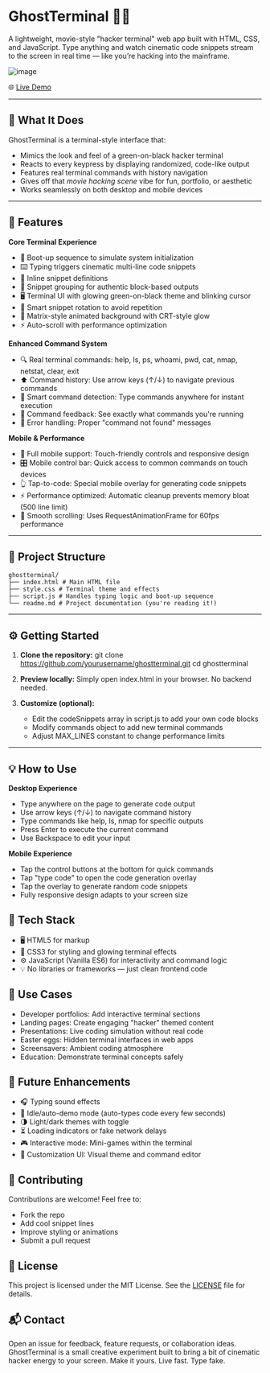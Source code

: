 # GhostTerminal 🧑‍💻

A lightweight, movie-style "hacker terminal" web app built with HTML, CSS, and JavaScript. Type anything and watch cinematic code snippets stream to the screen in real time — like you’re hacking into the mainframe.

![image](https://github.com/user-attachments/assets/1e1bcf32-e230-4ff0-a251-fcb00863b43b)

🌐 [Live Demo](https://kayvour.github.io/ghost-terminal/)  

---

## 📝 What It Does

GhostTerminal is a terminal-style interface that:

- Mimics the look and feel of a green-on-black hacker terminal
- Reacts to every keypress by displaying randomized, code-like output
- Features real terminal commands with history navigation
- Gives off that *movie hacking scene* vibe for fun, portfolio, or aesthetic
- Works seamlessly on both desktop and mobile devices

---

## 🚀 Features

**Core Terminal Experience**
- 🧠 Boot-up sequence to simulate system initialization
- ⌨️ Typing triggers cinematic multi-line code snippets
- 🧾 Inline snippet definitions
- 🧱 Snippet grouping for authentic block-based outputs
- 🖥️ Terminal UI with glowing green-on-black theme and blinking cursor
- 🧵 Smart snippet rotation to avoid repetition
- 🎨 Matrix-style animated background with CRT-style glow
- ⚡ Auto-scroll with performance optimization

**Enhanced Command System**
- 🔍 Real terminal commands: help, ls, ps, whoami, pwd, cat, nmap, netstat, clear, exit
- ⬆️ Command history: Use arrow keys (↑/↓) to navigate previous commands
- 🎯 Smart command detection: Type commands anywhere for instant execution
- 💬 Command feedback: See exactly what commands you're running
- 🔧 Error handling: Proper "command not found" messages

**Mobile & Performance**
- 📱 Full mobile support: Touch-friendly controls and responsive design
- 🎛️ Mobile control bar: Quick access to common commands on touch devices
- 👆 Tap-to-code: Special mobile overlay for generating code snippets
- ⚡ Performance optimized: Automatic cleanup prevents memory bloat (500 line limit)
- 🚀 Smooth scrolling: Uses RequestAnimationFrame for 60fps performance

---

## 📁 Project Structure

```
ghostterminal/
├── index.html # Main HTML file
├── style.css # Terminal theme and effects
├── script.js # Handles typing logic and boot-up sequence
└── readme.md # Project documentation (you're reading it!)
```

---


## ⚙️ Getting Started

1. **Clone the repository:**
   git clone https://github.com/yourusername/ghostterminal.git
   cd ghostterminal

2. **Preview locally:**
   Simply open index.html in your browser. No backend needed.

3. **Customize (optional):**
   - Edit the codeSnippets array in script.js to add your own code blocks
   - Modify commands object to add new terminal commands
   - Adjust MAX_LINES constant to change performance limits

---

## 💡 How to Use
**Desktop Experience**
- Type anywhere on the page to generate code output
- Use arrow keys (↑/↓) to navigate command history
- Type commands like help, ls, nmap for specific outputs
- Press Enter to execute the current command
- Use Backspace to edit your input

**Mobile Experience**
- Tap the control buttons at the bottom for quick commands
- Tap "type code" to open the code generation overlay
- Tap the overlay to generate random code snippets
- Fully responsive design adapts to your screen size

## 🧰 Tech Stack
- 🖥️ HTML5 for markup
- 🎨 CSS3 for styling and glowing terminal effects
- ⚙️ JavaScript (Vanilla ES6) for interactivity and command logic
- 💡 No libraries or frameworks — just clean frontend code

## 🎯 Use Cases
- Developer portfolios: Add interactive terminal sections
- Landing pages: Create engaging "hacker" themed content
- Presentations: Live coding simulation without real code
- Easter eggs: Hidden terminal interfaces in web apps
- Screensavers: Ambient coding atmosphere
- Education: Demonstrate terminal concepts safely

## 🔮 Future Enhancements
- 🎧 Typing sound effects
- 🧠 Idle/auto-demo mode (auto-types code every few seconds)
- 🌗 Light/dark themes with toggle
- ⏳ Loading indicators or fake network delays
- 🎮 Interactive mode: Mini-games within the terminal
- 🎨 Customization UI: Visual theme and command editor

## 🤝 Contributing
Contributions are welcome! Feel free to:
- Fork the repo
- Add cool snippet lines
- Improve styling or animations
- Submit a pull request

## 📄 License
This project is licensed under the MIT License. See the [LICENSE](https://github.com/kayvour/ghost-terminal/blob/main/LICENSE) file for details.

## 📬 Contact
Open an issue for feedback, feature requests, or collaboration ideas.
GhostTerminal is a small creative experiment built to bring a bit of cinematic hacker energy to your screen. Make it yours. Live fast. Type fake.

